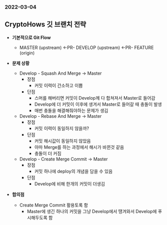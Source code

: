 ### 2022-03-04

## CryptoHows 깃 브랜치 전략
- **기본적으로 Git Flow**
  - MASTER (upstream) <-PR- DEVELOP (upstream) <-PR- FEATURE (origin)

- **문제 상황**
  - Develop - Squash And Merge -> Master 
    - 장점
      - 커밋 이력이 간소하고 이쁨
    - 단점
      - 스머를 해버리면 커밋이 Develop께 다 합쳐져서 Master로 들어감
      - Develop에 더 커밋이 이후에 생겨서 Master로 들어갈 때 충돌이 발생
      - 매번 충돌을 해결해줘야하는 문제가 생김
  - Develop - Rebase And Merge -> Master
    - 장점
      - 커밋 이력이 동일하지 않을까?
    - 단점
      - 커밋 해시값이 동일하지 않았음
      - 아마 Merge를 하는 과정에서 해시가 바뀐것 같음
      - 충돌이 더 커짐
  - Develop - Create Merge Commit -> Master
    - 장점
      - 커밋 하나에 deploy의 개념을 담을 수 있음
    - 단점
      - Develop에 비해 한개의 커밋이 더생김

- **합의점**
  - Create Merge Commit 활용토록 함
    - Master에 생긴 하나의 커밋을 그냥 Develop에서 떙겨와서 Develop에 푸시해두도록 함
